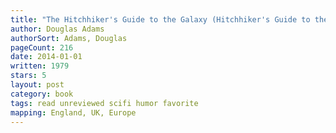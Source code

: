 ```yaml
---
title: "The Hitchhiker's Guide to the Galaxy (Hitchhiker's Guide to the Galaxy, #1)"
author: Douglas Adams
authorSort: Adams, Douglas
pageCount: 216
date: 2014-01-01
written: 1979
stars: 5
layout: post
category: book
tags: read unreviewed scifi humor favorite
mapping: England, UK, Europe
---
```

